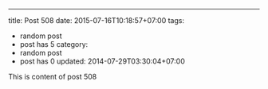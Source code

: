 ---
title: Post 508
date: 2015-07-16T10:18:57+07:00
tags:
  - random post
  - post has 5
category:
  - random post
  - post has 0
updated: 2014-07-29T03:30:04+07:00

This is content of post 508